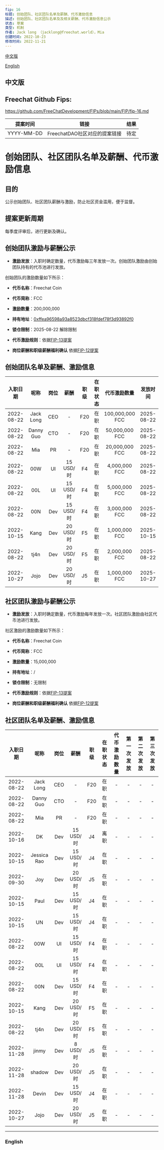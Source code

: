 ```yaml
---
fip: 16
标题: 创始团队、社区团队名单及薪酬、代币激励信息
描述: 创始团队、社区团队名单及及相关薪酬、代币激励信息公示
状态: 草案
类型: 机制
作者: Jack long （jacklong@freechat.world），Mia
创建时间: 2022-10-23
修改时间: 2022-11-21
---
```


[中文版](#1)

[English](#2)

<h2 id="1">中文版</h2>

## Freechat Github Fips: 

https://github.com/FreeChatDevelopment/FIPs/blob/main/FIP/fip-16.md


  | 提案时间 | 链接 | 结果 |
  |:-:|:-:|:-:|
  | YYYY-MM-DD |FreechatDAO社区对应的提案链接|待定|

# 创始团队、社区团队名单及薪酬、代币激励信息

## 目的
公示创始团队、社区团队薪酬与激励，防止社区资金滥用，便于监督。

## 提案更新周期
每季度评审后，进行更新及确认。

## 创始团队激励与薪酬公示

* **激励发放**：入职时确定数量，代币激励每三年发放一次。创始团队激励由创始团队持有的代币池进行发放。

创始团队的激励数量如下所示：

* **代币名称**：Freechat Coin
* **代币简称**：FCC
* **激励数量**：200,000,000
* **持有地址**：[0xffea96598a93a8523dbcf318fdef78f3d93892f0](https://etherscan.io/token/0x171b1daefac13a0a3524fcb6beddc7b31e58e079?a=0xffea96598a93a8523dbcf318fdef78f3d93892f0)
* **锁仓限制**：2025-08-22 解除限制
* **代币激励规则**：依据[FIP-13提案](https://github.com/FreeChatDevelopment/FIPs/blob/main/FIP/fip-13.md)

* **岗位薪酬和职级薪酬福利确认**
依据[FIP-12提案](https://github.com/FreeChatDevelopment/FIPs/blob/main/FIP/fip-12.md)

## 创始团队名单及薪酬、激励信息
|入职日期   |   呢称   | 岗位 |   薪酬   | 职级 |在职状态|   代币激励数量  |    发放时间   |
|:--------:|:-------:|:----:|:-------:|:---:|:-----:|:-------------:|:-----------:|
|2022-08-22|Jack Long  |CEO   |    -    | F20  |在职 |100,000,000 FCC  |2025-08-22|
|2022-08-22|Danny Guo  |CTO   |    -    | F20  |在职 |50,000,000 FCC   |2025-08-22|
|2022-08-22|Mia        |PR    |    -    | F20  |在职 |20,000,000 FCC   |2025-08-22|
|2022-08-22|00W        |UI    |15 USD/时| F4   |在职 |4,000,000 FCC    |2025-08-22|
|2022-08-22|00L        |UI    |15 USD/时| F4   |在职 |5,000,000 FCC    |2025-08-22|
|2022-08-22|00N        |Dev   |15 USD/时| F4   |在职 |3,000,000 FCC    |2025-08-22|
|2022-10-15|Kang       |Dev   |20 USD/时| F5   |在职 |1,000,000 FCC    |2025-10-15|
|2022-08-22|tj4n       |Dev   |20 USD/时| F5   |在职 |2,000,000 FCC    |2025-08-22|
|2022-10-27|Jojo       |Dev   |20 USD/时| J5   |在职 |1,000,000 FCC    |2025-10-27|

## 社区团队激励与薪酬公示

* **激励发放**：入职时确定数量，代币激励每年发放一次。社区团队激励由社区代币池进行发放。

社区激励的激励数量如下所示：

* **代币名称**：Freechat Coin
* **代币简称**：FCC
* **激励数量**：15,000,000
* **持有地址**：/
* **锁仓限制**：无限制
* **代币激励规则**：依据[FIP-13提案](https://github.com/FreeChatDevelopment/FIPs/blob/main/FIP/fip-13.md)

* **岗位薪酬和职级薪酬福利确认**
依据[FIP-12提案](https://github.com/FreeChatDevelopment/FIPs/blob/main/FIP/fip-12.md)

## 社区团队名单及薪酬、激励信息
|入职日期  |    呢称     | 岗位 |   薪酬   | 职级 |在职状态|   代币激励数量  |第一次发放|第二次发放|第三次发放|
|:-------:|:----------:|:----:|:-------:|:---:|:-----:|:-------------:|:-----:|:-----:|:-----:|
|2022-08-22|Jack Long  |CEO   |    -    | F20  |在职   |-              |-      |-      |-      |
|2022-08-22|Danny Guo  |CTO   |    -    | F20  |在职   |-              |-      |-      |-      |
|2022-08-22|Mia        |PR    |    -    | F20  |在职   |-              |-      |-      |-      |
|2022-10-16|DK         |Dev   |15 USD/时| J4   |离职   |-              |-      |-      |-      |
|2022-10-15|Jessica Rao|Dev   |15 USD/时| J4   |在职   |-              |-      |-      |-      |
|2022-09-30|Joy        |Dev   |20 USD/时| J5   |在职   |-              |-      |-      |-      |
|2022-10-15|Paul       |Dev   |15 USD/时| J4   |在职   |-              |-      |-      |-      |
|2022-10-15|UN         |Dev   |15 USD/时| J4   |在职   |-              |-      |-      |-      |
|2022-08-22|00W        |UI    |15 USD/时| F4   |在职   |-              |-      |-      |-      |
|2022-08-22|00L        |UI    |15 USD/时| F4   |在职   |-              |-      |-      |-      |
|2022-08-22|00N        |Dev   |15 USD/时| F4   |在职   |-              |-      |-      |-      |
|2022-10-15|Kang       |Dev   |20 USD/时| F5   |在职   |-              |-      |-      |-      |
|2022-08-22|tj4n       |Dev   |20 USD/时| F5   |在职   |-              |-      |-      |-      |
|2022-11-28|jinmy      |Dev   |8  USD/时| J5   |在职   |-              |-      |-      |-      |
|2022-11-28|shadow     |Dev   |20 USD/时| J5   |在职   |-              |-      |-      |-      |
|2022-11-28|Devin      |Dev   |15 USD/时| J4   |在职   |-              |-      |-      |-      |
|2022-10-27|Jojo       |Dev   |20 USD/时| J5   |在职   |-              |-      |-      |-      |

------------------------

<h3 id="2">English</h3>